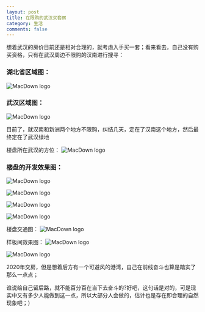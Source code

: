 ```yaml
---
layout: post
title: 在限购的武汉买套房
category: 生活
comments: false
---
```


 
想着武汉的房价目前还是相对合理的，就考虑入手买一套；看来看去，自己没有购买资格，只有在武汉周边不限购的汉南进行搜寻：
 
### 湖北省区域图：
![MacDown logo](https://github.com/iWatching/blog/blob/gh-pages/images/hubei_region.jpg?raw=true)

### 武汉区域图：

![MacDown logo](https://github.com/iWatching/blog/blob/gh-pages/images/wuhan_regions.png?raw=true)

目前了，就汉南和新洲两个地方不限购，纠结几天，定在了汉南这个地方，然后最终定在了武汉绿地

楼盘所在武汉的方位：
![MacDown logo](https://github.com/iWatching/blog/blob/gh-pages/images/house_1.png?raw=true)

### 楼盘的开发效果图：

![MacDown logo](https://raw.githubusercontent.com/iWatching/blog/gh-pages/images/20170701_1.png)

![MacDown logo](https://github.com/iWatching/blog/blob/gh-pages/images/wuhan_green.jpg?raw=true)

![MacDown logo](https://github.com/iWatching/blog/blob/gh-pages/images/20170701_2.png?raw=true)

![MacDown logo](https://github.com/iWatching/blog/blob/gh-pages/images/town_local.jpg?raw=true)

楼盘交通图：
![MacDown logo](https://github.com/iWatching/blog/blob/gh-pages/images/20170701_3.png?raw=true)

样板间效果图：
![MacDown logo](https://github.com/iWatching/blog/blob/gh-pages/images/20170701_4.png?raw=true)

![MacDown logo](https://github.com/iWatching/blog/blob/gh-pages/images/20170701_5.png?raw=true)

2020年交房，但是想着后方有一个可避风的港湾，自己在前线奋斗也算是踏实了那么一点点；

谁说给自己留后路，就不能百分百在当下去奋斗的?好吧，这句话是对的，可是现实中又有多少人能做到这一点，所以大部分人会做的，估计也是存在即合理的自然现象吧；）



